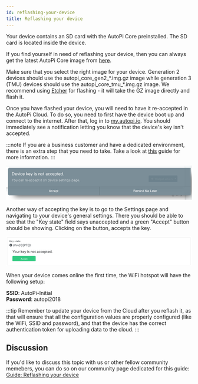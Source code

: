 ```yaml
---
id: reflashing-your-device
title: Reflashing your device
---
```


Your device contains an SD card with the AutoPi Core preinstalled. The SD card is located inside the device. 

If you find yourself in need of reflashing your device, then you can always get the latest AutoPi
Core image from [here](https://github.com/autopi-io/autopi-core/releases).

Make sure that you select the right image for your device. Generation 2 devices should use the
autopi\_core\_gen2\_\*.img.gz image while generation 3 (TMU) devices should use the
autopi\_core\_tmu\_\*.img.gz image. We recommend using [Etcher](https://etcher.io) for flashing -
it will take the GZ image directly and flash it.

Once you have flashed your device, you will need to have it re-accepted in the AutoPi Cloud. To do
so, you need to first have the device boot up and connect to the internet. After that, log in to
[my.autopi.io](https://my.autopi.io). You should immediately see a notification letting you know
that the device's key isn't accepted.

:::note
If you are a business customer and have a dedicated environment, there is an extra step that you need
to take. Take a look at [this](business/move_to_dedicated_environment.md) guide for more information.
:::

![Not accepted notification](/img/guides/reflashing_your_device/not_accepted_notification.png)

Another way of accepting the key is to go to the Settings page and navigating to your device's
general settings. There you should be able to see that the "Key state" field says unaccepted and a
green "Accept" button should be showing. Clicking on the button, accepts the key.

![Accept device button](/img/guides/reflashing_your_device/accept_device.png)

When your device comes online the first time, the WiFi hotspot will have the following setup:

**SSID**: AutoPi-Initial  
**Password**: autopi2018

:::tip
Remember to update your device from the Cloud after you reflash it, as that will ensure that all
the configuration values are properly configured (like the WiFi, SSID and password), and that the
device has the correct authentication token for uploading data to the cloud.
:::

## Discussion
If you'd like to discuss this topic with us or other fellow community memebers, you can do so on
our community page dedicated for this guide:
[Guide: Reflashing your device](https://community.autopi.io/t/guide-reflashing-your-device/668)